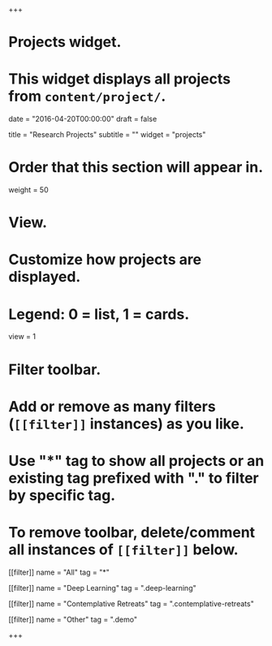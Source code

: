 +++
# Projects widget.
# This widget displays all projects from `content/project/`.

date = "2016-04-20T00:00:00"
draft = false

title = "Research Projects"
subtitle = ""
widget = "projects"

# Order that this section will appear in.
weight = 50

# View.
# Customize how projects are displayed.
# Legend: 0 = list, 1 = cards.
view = 1

# Filter toolbar.
# Add or remove as many filters (`[[filter]]` instances) as you like.
# Use "*" tag to show all projects or an existing tag prefixed with "." to filter by specific tag.
# To remove toolbar, delete/comment all instances of `[[filter]]` below.
[[filter]]
  name = "All"
  tag = "*"
  
[[filter]]
  name = "Deep Learning"
  tag = ".deep-learning"

[[filter]]
  name = "Contemplative Retreats"
  tag = ".contemplative-retreats"

[[filter]]
  name = "Other"
  tag = ".demo"

+++

